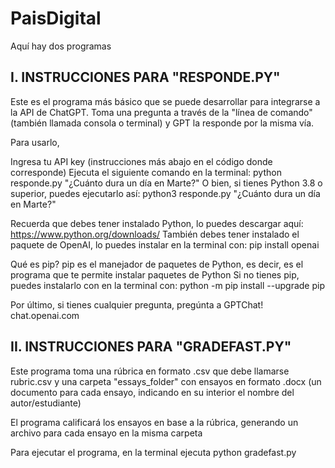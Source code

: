 # PaisDigital

Aquí hay dos programas

## I. INSTRUCCIONES PARA "RESPONDE.PY"

Este es el programa más básico que se puede desarrollar para integrarse a la API de ChatGPT. Toma una pregunta a través de la "línea de comando" (también llamada consola o terminal) y GPT la responde por la misma vía.

Para usarlo,

Ingresa tu API key (instrucciones más abajo en el código donde corresponde)
Ejecuta el siguiente comando en la terminal: python responde.py "¿Cuánto dura un día en Marte?"
O bien, si tienes Python 3.8 o superior, puedes ejecutarlo así: python3 responde.py "¿Cuánto dura un día en Marte?"

Recuerda que debes tener instalado Python, lo puedes descargar aquí: https://www.python.org/downloads/ También debes tener instalado el paquete de OpenAI, lo puedes instalar en la terminal con: pip install openai

Qué es pip? pip es el manejador de paquetes de Python, es decir, es el programa que te permite instalar paquetes de Python Si no tienes pip, puedes instalarlo con en la terminal con: python -m pip install --upgrade pip

Por último, si tienes cualquier pregunta, pregúnta a GPTChat! chat.openai.com

## II. INSTRUCCIONES PARA "GRADEFAST.PY" 

Este programa toma una rúbrica en formato .csv que debe llamarse rubric.csv y una carpeta "essays_folder" con ensayos en formato .docx (un documento para cada ensayo, indicando en su interior el nombre del autor/estudiante)

El programa calificará los ensayos en base a la rúbrica, generando un archivo para cada ensayo en la misma carpeta

Para ejecutar el programa, en la terminal ejecuta python gradefast.py
